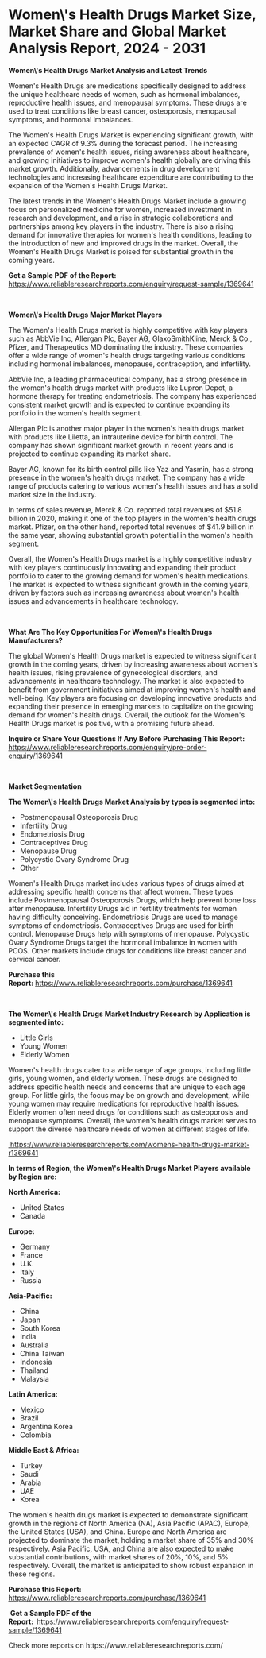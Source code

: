 <p><h1>Women\'s Health Drugs Market Size, Market Share and Global Market Analysis Report, 2024 - 2031</h1></p><p><strong>Women\'s Health Drugs Market Analysis and Latest Trends</strong></p>
<p><p>Women's Health Drugs are medications specifically designed to address the unique healthcare needs of women, such as hormonal imbalances, reproductive health issues, and menopausal symptoms. These drugs are used to treat conditions like breast cancer, osteoporosis, menopausal symptoms, and hormonal imbalances.</p><p>The Women's Health Drugs Market is experiencing significant growth, with an expected CAGR of 9.3% during the forecast period. The increasing prevalence of women's health issues, rising awareness about healthcare, and growing initiatives to improve women's health globally are driving this market growth. Additionally, advancements in drug development technologies and increasing healthcare expenditure are contributing to the expansion of the Women's Health Drugs Market.</p><p>The latest trends in the Women's Health Drugs Market include a growing focus on personalized medicine for women, increased investment in research and development, and a rise in strategic collaborations and partnerships among key players in the industry. There is also a rising demand for innovative therapies for women's health conditions, leading to the introduction of new and improved drugs in the market. Overall, the Women's Health Drugs Market is poised for substantial growth in the coming years.</p></p>
<p><strong>Get a Sample PDF of the Report:&nbsp;</strong> <a href="https://www.reliableresearchreports.com/enquiry/request-sample/1369641">https://www.reliableresearchreports.com/enquiry/request-sample/1369641</a></p>
<p>&nbsp;</p>
<p><strong>Women\'s Health Drugs Major Market Players</strong></p>
<p><p>The Women's Health Drugs market is highly competitive with key players such as AbbVie Inc, Allergan Plc, Bayer AG, GlaxoSmithKline, Merck & Co., Pfizer, and Therapeutics MD dominating the industry. These companies offer a wide range of women's health drugs targeting various conditions including hormonal imbalances, menopause, contraception, and infertility.</p><p>AbbVie Inc, a leading pharmaceutical company, has a strong presence in the women's health drugs market with products like Lupron Depot, a hormone therapy for treating endometriosis. The company has experienced consistent market growth and is expected to continue expanding its portfolio in the women's health segment.</p><p>Allergan Plc is another major player in the women's health drugs market with products like Liletta, an intrauterine device for birth control. The company has shown significant market growth in recent years and is projected to continue expanding its market share.</p><p>Bayer AG, known for its birth control pills like Yaz and Yasmin, has a strong presence in the women's health drugs market. The company has a wide range of products catering to various women's health issues and has a solid market size in the industry.</p><p>In terms of sales revenue, Merck & Co. reported total revenues of $51.8 billion in 2020, making it one of the top players in the women's health drugs market. Pfizer, on the other hand, reported total revenues of $41.9 billion in the same year, showing substantial growth potential in the women's health segment.</p><p>Overall, the Women's Health Drugs market is a highly competitive industry with key players continuously innovating and expanding their product portfolio to cater to the growing demand for women's health medications. The market is expected to witness significant growth in the coming years, driven by factors such as increasing awareness about women's health issues and advancements in healthcare technology.</p></p>
<p>&nbsp;</p>
<p><strong>What Are The Key Opportunities For Women\'s Health Drugs Manufacturers?</strong></p>
<p><p>The global Women's Health Drugs market is expected to witness significant growth in the coming years, driven by increasing awareness about women's health issues, rising prevalence of gynecological disorders, and advancements in healthcare technology. The market is also expected to benefit from government initiatives aimed at improving women's health and well-being. Key players are focusing on developing innovative products and expanding their presence in emerging markets to capitalize on the growing demand for women's health drugs. Overall, the outlook for the Women's Health Drugs market is positive, with a promising future ahead.</p></p>
<p><strong>Inquire or Share Your Questions If Any Before Purchasing This Report:</strong> <a href="https://www.reliableresearchreports.com/enquiry/pre-order-enquiry/1369641">https://www.reliableresearchreports.com/enquiry/pre-order-enquiry/1369641</a></p>
<p>&nbsp;</p>
<p><strong>Market Segmentation</strong></p>
<p><strong>The Women\'s Health Drugs Market Analysis by types is segmented into:</strong></p>
<p><ul><li>Postmenopausal Osteoporosis Drug</li><li>Infertility Drug</li><li>Endometriosis Drug</li><li>Contraceptives Drug</li><li>Menopause Drug</li><li>Polycystic Ovary Syndrome Drug</li><li>Other</li></ul></p>
<p><p>Women's Health Drugs market includes various types of drugs aimed at addressing specific health concerns that affect women. These types include Postmenopausal Osteoporosis Drugs, which help prevent bone loss after menopause. Infertility Drugs aid in fertility treatments for women having difficulty conceiving. Endometriosis Drugs are used to manage symptoms of endometriosis. Contraceptives Drugs are used for birth control. Menopause Drugs help with symptoms of menopause. Polycystic Ovary Syndrome Drugs target the hormonal imbalance in women with PCOS. Other markets include drugs for conditions like breast cancer and cervical cancer.</p></p>
<p><strong>Purchase this Report:&nbsp;</strong><a href="https://www.reliableresearchreports.com/purchase/1369641">https://www.reliableresearchreports.com/purchase/1369641</a></p>
<p>&nbsp;</p>
<p><strong>The Women\'s Health Drugs Market Industry Research by Application is segmented into:</strong></p>
<p><ul><li>Little Girls</li><li>Young Women</li><li>Elderly Women</li></ul></p>
<p><p>Women's health drugs cater to a wide range of age groups, including little girls, young women, and elderly women. These drugs are designed to address specific health needs and concerns that are unique to each age group. For little girls, the focus may be on growth and development, while young women may require medications for reproductive health issues. Elderly women often need drugs for conditions such as osteoporosis and menopause symptoms. Overall, the women's health drugs market serves to support the diverse healthcare needs of women at different stages of life.</p></p>
<p><a href="https://www.reliableresearchreports.com/womens-health-drugs-market-r1369641">&nbsp;https://www.reliableresearchreports.com/womens-health-drugs-market-r1369641</a></p>
<p><strong>In terms of Region, the Women\'s Health Drugs Market Players available by Region are:</strong></p>
<p>
    <p> <strong> North America: </strong>
        <ul>
            <li>United States</li>
            <li>Canada</li>
        </ul>
        </p> 
    <p> <strong> Europe: </strong>
        <ul>
            <li>Germany</li>
            <li>France</li>
            <li>U.K.</li>
            <li>Italy</li>
            <li>Russia</li>
        </ul>
        </p> 
    <p> <strong> Asia-Pacific: </strong>
        <ul>
            <li>China</li>
            <li>Japan</li>
            <li>South Korea</li>
            <li>India</li>
            <li>Australia</li>
            <li>China Taiwan</li>
            <li>Indonesia</li>
            <li>Thailand</li>
            <li>Malaysia</li>
        </ul>
        </p> 
    <p> <strong> Latin America: </strong>
        <ul>
            <li>Mexico</li>
            <li>Brazil</li>
            <li>Argentina Korea</li>
            <li>Colombia</li>
        </ul>
        </p> 
    <p> <strong> Middle East & Africa: </strong>
        <ul>
            <li>Turkey</li>
            <li>Saudi</li>
            <li>Arabia</li>
            <li>UAE</li>
            <li>Korea</li>
        </ul>
    </p>
    </p>
<p><p>The women's health drugs market is expected to demonstrate significant growth in the regions of North America (NA), Asia Pacific (APAC), Europe, the United States (USA), and China. Europe and North America are projected to dominate the market, holding a market share of 35% and 30% respectively. Asia Pacific, USA, and China are also expected to make substantial contributions, with market shares of 20%, 10%, and 5% respectively. Overall, the market is anticipated to show robust expansion in these regions.</p></p>
<p><strong>Purchase this Report: </strong><a href="https://www.reliableresearchreports.com/purchase/1369641">https://www.reliableresearchreports.com/purchase/1369641</a></p>
<p>&nbsp;<strong>Get a Sample PDF of the Report:&nbsp;&nbsp;</strong><a href="https://www.reliableresearchreports.com/enquiry/request-sample/1369641">https://www.reliableresearchreports.com/enquiry/request-sample/1369641</a></p>
<p><strong></strong></p>
<p>Check more reports on https://www.reliableresearchreports.com/</p>